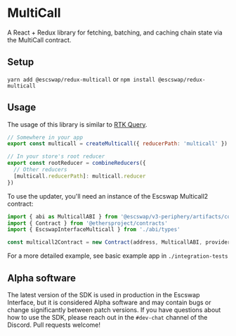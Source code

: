 # MultiCall

A React + Redux library for fetching, batching, and caching chain state via the MultiCall contract.

## Setup

`yarn add @escswap/redux-multicall` or `npm install @escswap/redux-multicall`

## Usage

The usage of this library is similar to [RTK Query](https://redux-toolkit.js.org/rtk-query/overview#create-an-api-slice).

```js
// Somewhere in your app
export const multicall = createMulticall({ reducerPath: 'multicall' })

// In your store's root reducer
export const rootReducer = combineReducers({
  // Other reducers
  [multicall.reducerPath]: multicall.reducer
})
```

To use the updater, you'll need an instance of the Escswap Multicall2 contract:

```js
import { abi as MulticallABI } from '@escswap/v3-periphery/artifacts/contracts/lens/EscswapInterfaceMulticall.sol/EscswapInterfaceMulticall.json'
import { Contract } from '@ethersproject/contracts'
import { EscswapInterfaceMulticall } from './abi/types'

const multicall2Contract = new Contract(address, MulticallABI, provider) as EscswapInterfaceMulticall
```

For a more detailed example, see basic example app in `./integration-tests`

## Alpha software

The latest version of the SDK is used in production in the Escswap Interface,
but it is considered Alpha software and may contain bugs or change significantly between patch versions.
If you have questions about how to use the SDK, please reach out in the `#dev-chat` channel of the Discord.
Pull requests welcome!
